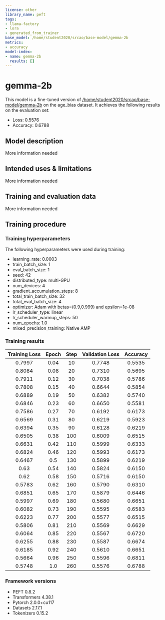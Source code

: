 ```yaml
---
license: other
library_name: peft
tags:
- llama-factory
- lora
- generated_from_trainer
base_model: /home/student2020/srcao/base-model/gemma-2b
metrics:
- accuracy
model-index:
- name: gemma-2b
  results: []
---
```


<!-- This model card has been generated automatically according to the information the Trainer had access to. You
should probably proofread and complete it, then remove this comment. -->

# gemma-2b

This model is a fine-tuned version of [/home/student2020/srcao/base-model/gemma-2b](https://huggingface.co//home/student2020/srcao/base-model/gemma-2b) on the age_bias dataset.
It achieves the following results on the evaluation set:
- Loss: 0.5576
- Accuracy: 0.6788

## Model description

More information needed

## Intended uses & limitations

More information needed

## Training and evaluation data

More information needed

## Training procedure

### Training hyperparameters

The following hyperparameters were used during training:
- learning_rate: 0.0003
- train_batch_size: 1
- eval_batch_size: 1
- seed: 42
- distributed_type: multi-GPU
- num_devices: 4
- gradient_accumulation_steps: 8
- total_train_batch_size: 32
- total_eval_batch_size: 4
- optimizer: Adam with betas=(0.9,0.999) and epsilon=1e-08
- lr_scheduler_type: linear
- lr_scheduler_warmup_steps: 50
- num_epochs: 1.0
- mixed_precision_training: Native AMP

### Training results

| Training Loss | Epoch | Step | Validation Loss | Accuracy |
|:-------------:|:-----:|:----:|:---------------:|:--------:|
| 0.7997        | 0.04  | 10   | 0.7748          | 0.5535   |
| 0.8084        | 0.08  | 20   | 0.7310          | 0.5695   |
| 0.7911        | 0.12  | 30   | 0.7038          | 0.5786   |
| 0.7808        | 0.15  | 40   | 0.6644          | 0.5854   |
| 0.6889        | 0.19  | 50   | 0.6382          | 0.5740   |
| 0.6846        | 0.23  | 60   | 0.6650          | 0.5581   |
| 0.7586        | 0.27  | 70   | 0.6192          | 0.6173   |
| 0.6569        | 0.31  | 80   | 0.6219          | 0.5923   |
| 0.6394        | 0.35  | 90   | 0.6128          | 0.6219   |
| 0.6505        | 0.38  | 100  | 0.6009          | 0.6515   |
| 0.6631        | 0.42  | 110  | 0.5999          | 0.6333   |
| 0.6824        | 0.46  | 120  | 0.5993          | 0.6173   |
| 0.6467        | 0.5   | 130  | 0.5899          | 0.6219   |
| 0.63          | 0.54  | 140  | 0.5824          | 0.6150   |
| 0.62          | 0.58  | 150  | 0.5716          | 0.6150   |
| 0.5783        | 0.62  | 160  | 0.5790          | 0.6310   |
| 0.6851        | 0.65  | 170  | 0.5879          | 0.6446   |
| 0.5997        | 0.69  | 180  | 0.5680          | 0.6651   |
| 0.6082        | 0.73  | 190  | 0.5595          | 0.6583   |
| 0.6223        | 0.77  | 200  | 0.5577          | 0.6515   |
| 0.5806        | 0.81  | 210  | 0.5569          | 0.6629   |
| 0.6064        | 0.85  | 220  | 0.5567          | 0.6720   |
| 0.6255        | 0.88  | 230  | 0.5587          | 0.6674   |
| 0.6185        | 0.92  | 240  | 0.5610          | 0.6651   |
| 0.5664        | 0.96  | 250  | 0.5596          | 0.6811   |
| 0.5748        | 1.0   | 260  | 0.5576          | 0.6788   |


### Framework versions

- PEFT 0.8.2
- Transformers 4.38.1
- Pytorch 2.0.0+cu117
- Datasets 2.17.1
- Tokenizers 0.15.2